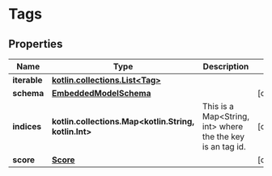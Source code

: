 
# Tags

## Properties
Name | Type | Description | Notes
------------ | ------------- | ------------- | -------------
**iterable** | [**kotlin.collections.List&lt;Tag&gt;**](Tag.md) |  | 
**schema** | [**EmbeddedModelSchema**](EmbeddedModelSchema.md) |  |  [optional]
**indices** | **kotlin.collections.Map&lt;kotlin.String, kotlin.Int&gt;** | This is a Map&lt;String, int&gt; where the the key is an tag id. |  [optional]
**score** | [**Score**](Score.md) |  |  [optional]



